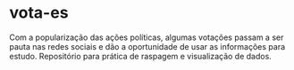 # vota-es
Com a popularização das ações políticas, algumas votações passam a ser pauta nas redes sociais e dão a oportunidade de usar as informações para estudo. Repositório para prática de raspagem e visualização de dados. 
